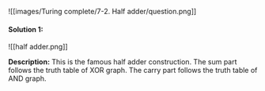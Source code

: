 ![[images/Turing complete/7-2. Half adder/question.png]]


#### Solution 1:

![[half adder.png]]

**Description:**
This is the famous half adder construction. 
The sum part follows the truth table of XOR graph. 
The carry part follows the truth table of AND graph. 
